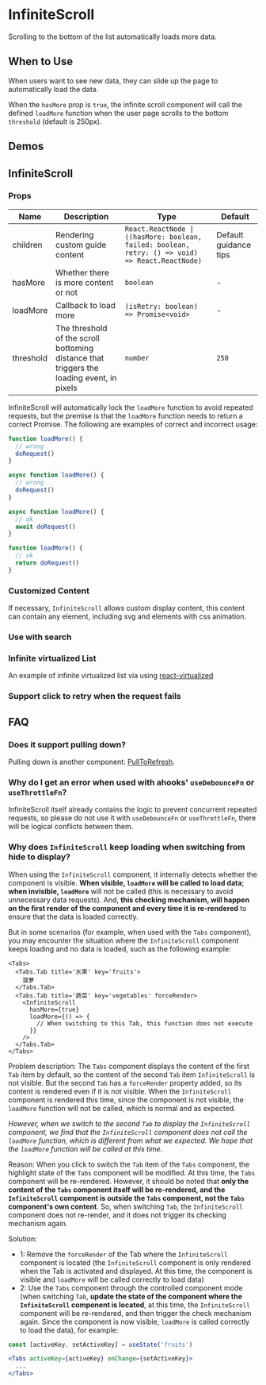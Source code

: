 # InfiniteScroll

Scrolling to the bottom of the list automatically loads more data.

## When to Use

When users want to see new data, they can slide up the page to automatically load the data.

When the `hasMore` prop is `true`, the infinite scroll component will call the defined `loadMore` function when the user page scrolls to the bottom `threshold` (default is 250px).

## Demos

<code src="./demos/demo1.tsx"></code>

## InfiniteScroll

### Props

| Name      | Description                                                                               | Type                                                                                             | Default               |
| --------- | ----------------------------------------------------------------------------------------- | ------------------------------------------------------------------------------------------------ | --------------------- |
| children  | Rendering custom guide content                                                            | `React.ReactNode \| ((hasMore: boolean, failed: boolean, retry: () => void) => React.ReactNode)` | Default guidance tips |
| hasMore   | Whether there is more content or not                                                      | `boolean`                                                                                        | -                     |
| loadMore  | Callback to load more                                                                     | `(isRetry: boolean) => Promise<void>`                                                            | -                     |
| threshold | The threshold of the scroll bottoming distance that triggers the loading event, in pixels | `number`                                                                                         | `250`                 |

InfiniteScroll will automatically lock the `loadMore` function to avoid repeated requests, but the premise is that the `loadMore` function needs to return a correct Promise. The following are examples of correct and incorrect usage:

```js
function loadMore() {
  // wrong
  doRequest()
}

async function loadMore() {
  // wrong
  doRequest()
}

async function loadMore() {
  // ok
  await doRequest()
}

function loadMore() {
  // ok
  return doRequest()
}
```

### Customized Content

If necessary, `InfiniteScroll` allows custom display content, this content can contain any element, including svg and elements with css animation.

<code src="./demos/content.tsx"></code>

### Use with search

<code src="./demos/demo3.tsx"></code>

### Infinite virtualized List

An example of infinite virtualized list via using [react-virtualized](https://github.com/bvaughn/react-virtualized)

<code src="./demos/demo2.tsx"></code>

### Support click to retry when the request fails

<code src="./demos/demo4.tsx"></code>

## FAQ

### Does it support pulling down?

Pulling down is another component: [PullToRefresh](/components/pull-to-refresh).

### Why do I get an error when used with ahooks' `useDebounceFn` or `useThrottleFn`?

InfiniteScroll itself already contains the logic to prevent concurrent repeated requests, so please do not use it with `useDebounceFn` or `useThrottleFn`, there will be logical conflicts between them.

### Why does `InfiniteScroll` keep loading when switching from hide to display?

When using the `InfiniteScroll` component, it internally detects whether the component is visible. **When visible, `loadMore` will be called to load data**; **when invisible, `loadMore`** will not be called (this is necessary to avoid unnecessary data requests). And, **this checking mechanism, will happen on the first render of the component and every time it is re-rendered** to ensure that the data is loaded correctly.

But in some scenarios (for example, when used with the `Tabs` component), you may encounter the situation where the `InfiniteScroll` component keeps loading and no data is loaded, such as the following example:

```tsx
<Tabs>
  <Tabs.Tab title='水果' key='fruits'>
    菠萝
  </Tabs.Tab>
  <Tabs.Tab title='蔬菜' key='vegetables' forceRender>
    <InfiniteScroll
      hasMore={true}
      loadMore={() => {
        // When switching to this Tab, this function does not execute
      }}
    />
  </Tabs.Tab>
</Tabs>
```

Problem description: The `Tabs` component displays the content of the first `Tab` item by default, so the content of the second `Tab` item `InfiniteScroll` is not visible. But the second `Tab` has a `forceRender` property added, so its content is rendered even if it is not visible. When the `InfiniteScroll` component is rendered this time, since the component is not visible, the `loadMore` function will not be called, which is normal and as expected.

_However, when we switch to the second `Tab` to display the `InfiniteScroll` component, we find that the `InfiniteScroll` component does not call the `loadMore` function, which is different from what we expected. We hope that the `loadMore` function will be called at this time_.

Reason: When you click to switch the `Tab` item of the `Tabs` component, the highlight state of the `Tabs` component will be modified. At this time, the `Tabs` component will be re-rendered. However, it should be noted that **only the content of the `Tabs` component itself will be re-rendered, and the `InfiniteScroll` component is outside the `Tabs` component, not the `Tabs` component's own content**. So, when switching `Tab`, the `InfiniteScroll` component does not re-render, and it does not trigger its checking mechanism again.

Solution:

- 1: Remove the `forceRender` of the Tab where the `InfiniteScroll` component is located (the `InfiniteScroll` component is only rendered when the Tab is activated and displayed. At this time, the component is visible and `loadMore` will be called correctly to load data)
- 2: Use the `Tabs` component through the controlled component mode (when switching `Tab`, **update the state of the component where the `InfiniteScroll` component is located**, at this time, the `InfiniteScroll` component will be re-rendered, and then trigger the check mechanism again. Since the component is now visible, `loadMore` is called correctly to load the data), for example:

```jsx
const [activeKey, setActiveKey] = useState('fruits')

<Tabs activeKey={activeKey} onChange={setActiveKey}>
  ...
</Tabs>
```
